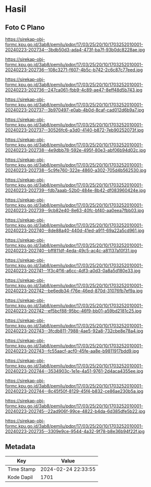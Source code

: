 # Hasil

## Foto C Plano

https://sirekap-obj-formc.kpu.go.id/3ab8/pemilu/pdpr/17/03/25/20/10/1703252010001-20240223-202734--3bdb50d3-ada4-473f-ba7f-93b0dc8228ae.jpg

https://sirekap-obj-formc.kpu.go.id/3ab8/pemilu/pdpr/17/03/25/20/10/1703252010001-20240223-202736--108c3271-f607-4b5c-b742-2c6c87c77eed.jpg

https://sirekap-obj-formc.kpu.go.id/3ab8/pemilu/pdpr/17/03/25/20/10/1703252010001-20240223-202736--247ca061-fbb9-4c89-ae47-8eff48d5b743.jpg

https://sirekap-obj-formc.kpu.go.id/3ab8/pemilu/pdpr/17/03/25/20/10/1703252010001-20240223-202737--3b970497-e0ab-4b0d-8caf-cad012d6b9a7.jpg

https://sirekap-obj-formc.kpu.go.id/3ab8/pemilu/pdpr/17/03/25/20/10/1703252010001-20240223-202737--30526fc6-a3d0-4140-b872-7eb90252073f.jpg

https://sirekap-obj-formc.kpu.go.id/3ab8/pemilu/pdpr/17/03/25/20/10/1703252010001-20240223-202738--4e9dbb78-592e-495f-80e3-abf06b94d02c.jpg

https://sirekap-obj-formc.kpu.go.id/3ab8/pemilu/pdpr/17/03/25/20/10/1703252010001-20240223-202738--5c9fe760-322e-4860-a302-705d4b562530.jpg

https://sirekap-obj-formc.kpu.go.id/3ab8/pemilu/pdpr/17/03/25/20/10/1703252010001-20240223-202739--fdb7aaab-52b0-484e-8b42-df083960424e.jpg

https://sirekap-obj-formc.kpu.go.id/3ab8/pemilu/pdpr/17/03/25/20/10/1703252010001-20240223-202739--9cb82e40-8e63-40fc-bf40-aa0eea7fbb03.jpg

https://sirekap-obj-formc.kpu.go.id/3ab8/pemilu/pdpr/17/03/25/20/10/1703252010001-20240223-202740--8de88a40-440d-41ed-a911-69a22a5cd961.jpg

https://sirekap-obj-formc.kpu.go.id/3ab8/pemilu/pdpr/17/03/25/20/10/1703252010001-20240223-202740--bff811df-4eda-49c5-ac4c-a81137a10f31.jpg

https://sirekap-obj-formc.kpu.go.id/3ab8/pemilu/pdpr/17/03/25/20/10/1703252010001-20240223-202741--1f3c4f16-a6cc-4df3-a0d3-0a8a5d180e33.jpg

https://sirekap-obj-formc.kpu.go.id/3ab8/pemilu/pdpr/17/03/25/20/10/1703252010001-20240223-202742--be6edb34-f76e-46ed-870d-31076fb7ef9a.jpg

https://sirekap-obj-formc.kpu.go.id/3ab8/pemilu/pdpr/17/03/25/20/10/1703252010001-20240223-202742--ef5bcf88-95bc-46f9-bb01-a59bd2181c25.jpg

https://sirekap-obj-formc.kpu.go.id/3ab8/pemilu/pdpr/17/03/25/20/10/1703252010001-20240223-202743--3fcdb811-7988-4ae5-92a8-732cbe8e78a4.jpg

https://sirekap-obj-formc.kpu.go.id/3ab8/pemilu/pdpr/17/03/25/20/10/1703252010001-20240223-202743--fc55aacf-acf0-45fe-aa8e-b9811917bdd9.jpg

https://sirekap-obj-formc.kpu.go.id/3ab8/pemilu/pdpr/17/03/25/20/10/1703252010001-20240223-202744--3534903c-1e1e-4a51-9761-2d4aca4355ee.jpg

https://sirekap-obj-formc.kpu.go.id/3ab8/pemilu/pdpr/17/03/25/20/10/1703252010001-20240223-202744--8c45f50f-8129-45f4-b832-ce86ae230b5a.jpg

https://sirekap-obj-formc.kpu.go.id/3ab8/pemilu/pdpr/17/03/25/20/10/1703252010001-20240223-202745--22ad906f-99ce-4822-b4da-6d385dfe5b22.jpg

https://sirekap-obj-formc.kpu.go.id/3ab8/pemilu/pdpr/17/03/25/20/10/1703252010001-20240223-202735--3309e9ce-9544-4a32-9f78-b8e36b94f22f.jpg


## Metadata

| Key        | Value               |
| ---------- | ------------------- |
| Time Stamp | 2024-02-24 22:33:55 |
| Kode Dapil | 1701                |



